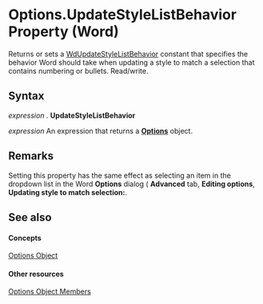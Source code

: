 
# Options.UpdateStyleListBehavior Property (Word)

Returns or sets a [WdUpdateStyleListBehavior](98b8584e-c07b-db44-f7e9-445bd1882ebd.md) constant that specifies the behavior Word should take when updating a style to match a selection that contains numbering or bullets. Read/write.


## Syntax

 _expression_ . **UpdateStyleListBehavior**

 _expression_ An expression that returns a **[Options](873b7b99-3fe1-fd89-9ece-a9355cb827dc.md)** object.


## Remarks

Setting this property has the same effect as selecting an item in the dropdown list in the Word **Options** dialog ( **Advanced** tab, **Editing options**,  **Updating style to match selection:**.


## See also


#### Concepts


[Options Object](873b7b99-3fe1-fd89-9ece-a9355cb827dc.md)
#### Other resources


[Options Object Members](76cd9dfe-6bbb-4c3d-0bfc-79a62bedd15e.md)
